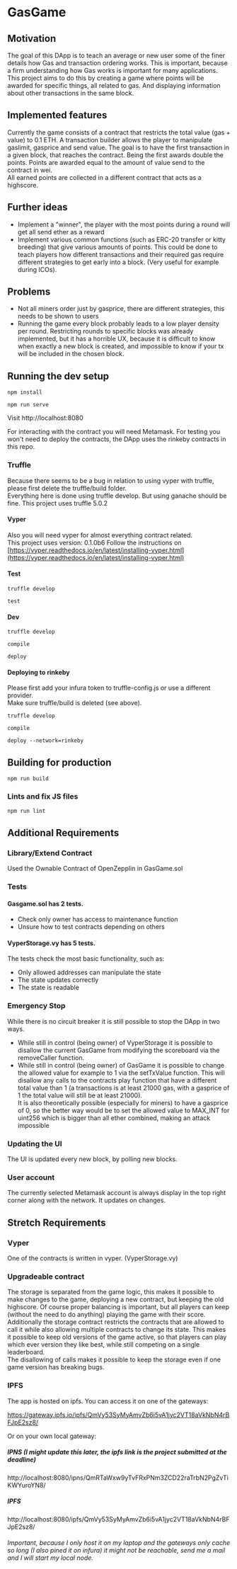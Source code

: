 # GasGame

## Motivation

The goal of this DApp is to teach an average or new user some of the finer details how Gas and transaction ordering works. This is important, because a firm understanding how Gas works is important for many applications.  
This project aims to do this by creating a game where points will be awarded for specific things, all related to gas. And displaying information about other transactions in the same block.  

## Implemented features

Currently the game consists of a contract that restricts the total value (gas + value) to 0.1 ETH. A transaction builder allows the player to manipulate gaslimit, gasprice and send value. The goal is to have the first transaction in a given block, that reaches the contract. Being the first awards double the points. Points are awarded equal to the amount of value send to the contract in wei.  
All earned points are collected in a different contract that acts as a highscore.

## Further ideas

- Implement a "winner", the player with the most points during a round will get all send ether as a reward
- Implement various common functions (such as ERC-20 transfer or kitty breeding) that give various amounts of points. This could be done to teach players how different transactions and their required gas require different strategies to get early into a block. (Very useful for example during ICOs).

## Problems

- Not all miners order just by gasprice, there are different strategies, this needs to be shown to users
- Running the game every block probably leads to a low player density per round. Restricting rounds to specific blocks was already implemented, but it has a horrible UX, because it is difficult to know when exactly a new block is created, and impossible to know if your tx will be included in the chosen block.


## Running the dev setup

```
npm install
```

```
npm run serve
```

Visit http://localhost:8080

For interacting with the contract you will need Metamask.
For testing you won't need to deploy the contracts, the DApp uses the rinkeby contracts in this repo.

### Truffle

Because there seems to be a bug in relation to using vyper with truffle, please first delete the truffle/build folder.  
Everything here is done using truffle develop. But using ganache should be fine.
This project uses truffle 5.0.2

#### Vyper
Also you will need vyper for almost everything contract related.  
This project uses version: 0.1.0b6
Follow the instructions on [https://vyper.readthedocs.io/en/latest/installing-vyper.html](https://vyper.readthedocs.io/en/latest/installing-vyper.html)

#### Test

```
truffle develop
```

```
test
```

#### Dev

```
truffle develop
```

```
compile
```

```
deploy
```

#### Deploying to rinkeby

Please first add your infura token to truffle-config.js or use a different provider.  
Make sure truffle/build is deleted (see above).

```
truffle develop
```

```
compile
```

```
deploy --network=rinkeby
```


## Building for production
```
npm run build
```

### Lints and fix JS files
```
npm run lint
```


## Additional Requirements

### Library/Extend Contract

Used the Ownable Contract of OpenZepplin in GasGame.sol

### Tests

#### Gasgame.sol has 2 tests.
- Check only owner has access to maintenance function
- Unsure how to test contracts depending on others

#### VyperStorage.vy has 5 tests.
The tests check the most basic functionality, such as:
- Only allowed addresses can manipulate the state
- The state updates correctly
- The state is readable

### Emergency Stop

While there is no circuit breaker it is still possible to stop the DApp in two ways.
- While still in control  (being owner) of VyperStorage it is possible to disallow the current GasGame from modifying the scoreboard via the removeCaller function.
- While still in control (being owner) of GasGame it is possible to change the allowed value for example to 1 via the setTxValue function. This will disallow any calls to the contracts play function that have a different total value than 1 (a transactions is at least 21000 gas, with a gasprice of 1 the total value will still be at least 21000).  
It is also theoretically possible (especially for miners) to have a gasprice of 0, so the better way would be to set the allowed value to MAX_INT for uint256 which is bigger than all ether combined, making an attack impossible

###  Updating the UI

The UI is updated every new block, by polling new blocks.

### User account
The currently selected Metamask account is always display in the top right corner along with the network. It updates on changes.

## Stretch Requirements

### Vyper

One of the contracts is written in vyper. (VyperStorage.vy)

### Upgradeable contract

The storage is separated from the game logic, this makes it possible to make changes to the game, deploying a new contract, but keeping the old highscore.
Of course proper balancing is important, but all players can keep (without the need to do anything) playing the game with their score.  
Additionally the storage contract restricts the contracts that are allowed to call it while also allowing multiple contracts to change its state. This makes it possible to keep old versions of the game active, so that players can play which ever version they like best, while still competing on a single leaderboard.  
The disallowing of calls makes it possible to keep the storage even if one game version has breaking bugs.  

### IPFS

The app is hosted on ipfs. You can access it on one of the gateways:

https://gateway.ipfs.io/ipfs/QmVy53SyMyAmvZb6i5vA1jyc2VT18aVkNbN4rBFJpE2sz8/

Or on your own local gateway:

##### IPNS (I might update this later, the ipfs link is the project submitted at the deadline)  
http://localhost:8080/ipns/QmRTaWxw9yTvFRxPNm3ZCD22raTrbN2PgZvTiKWYuroYN8/

##### IPFS  
http://localhost:8080/ipfs/QmVy53SyMyAmvZb6i5vA1jyc2VT18aVkNbN4rBFJpE2sz8/

###### Important, because I only host it on my laptop and the gateways only cache so long (I also pined it on infura) it might not be reachable, send me a mail and I will start my local node.
